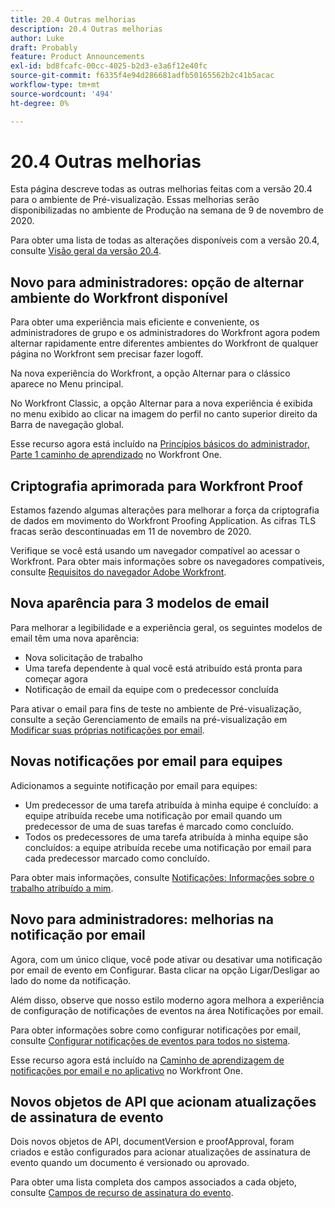 ```yaml
---
title: 20.4 Outras melhorias
description: 20.4 Outras melhorias
author: Luke
draft: Probably
feature: Product Announcements
exl-id: bd8fcafc-00cc-4025-b2d3-e3a6f12e40fc
source-git-commit: f6335f4e94d286681adfb50165562b2c41b5acac
workflow-type: tm+mt
source-wordcount: '494'
ht-degree: 0%

---
```


# 20.4 Outras melhorias

Esta página descreve todas as outras melhorias feitas com a versão 20.4 para o ambiente de Pré-visualização. Essas melhorias serão disponibilizadas no ambiente de Produção na semana de 9 de novembro de 2020.

Para obter uma lista de todas as alterações disponíveis com a versão 20.4, consulte [Visão geral da versão 20.4](../../../product-announcements/product-releases/20.4-release-activity/20-4-release-overview.md).

## Novo para administradores: opção de alternar ambiente do Workfront disponível

Para obter uma experiência mais eficiente e conveniente, os administradores de grupo e os administradores do Workfront agora podem alternar rapidamente entre diferentes ambientes do Workfront de qualquer página no Workfront sem precisar fazer logoff.

Na nova experiência do Workfront, a opção Alternar para o clássico aparece no Menu principal.

No Workfront Classic, a opção Alternar para a nova experiência é exibida no menu exibido ao clicar na imagem do perfil no canto superior direito da Barra de navegação global.

Esse recurso agora está incluído na [Princípios básicos do administrador, Parte 1 caminho de aprendizado](https://one.workfront.com/s/learningpath3/administrator-fundamentals-in-the-new-workfront-experience-part-2-user-organizat-20Y0z000000bmAXEAY) no Workfront One.

## Criptografia aprimorada para Workfront Proof

Estamos fazendo algumas alterações para melhorar a força da criptografia de dados em movimento do Workfront Proofing Application. As cifras TLS fracas serão descontinuadas em 11 de novembro de 2020.

Verifique se você está usando um navegador compatível ao acessar o Workfront. Para obter mais informações sobre os navegadores compatíveis, consulte [Requisitos do navegador Adobe Workfront](../../../workfront-basics/workfront-browser-requirements.md).

## Nova aparência para 3 modelos de email

Para melhorar a legibilidade e a experiência geral, os seguintes modelos de email têm uma nova aparência:

* Nova solicitação de trabalho
* Uma tarefa dependente à qual você está atribuído está pronta para começar agora
* Notificação de email da equipe com o predecessor concluída

Para ativar o email para fins de teste no ambiente de Pré-visualização, consulte a seção Gerenciamento de emails na pré-visualização em [Modificar suas próprias notificações por email](../../../workfront-basics/using-notifications/activate-or-deactivate-your-own-event-notifications.md).

## Novas notificações por email para equipes

Adicionamos a seguinte notificação por email para equipes:

* Um predecessor de uma tarefa atribuída à minha equipe é concluído: a equipe atribuída recebe uma notificação por email quando um predecessor de uma de suas tarefas é marcado como concluído.
* Todos os predecessores de uma tarefa atribuída à minha equipe são concluídos: a equipe atribuída recebe uma notificação por email para cada predecessor marcado como concluído.

Para obter mais informações, consulte [Notificações: Informações sobre o trabalho atribuído a mim](../../../workfront-basics/using-notifications/notifications-information-about-work-assigned-to-me.md).

## Novo para administradores: melhorias na notificação por email

Agora, com um único clique, você pode ativar ou desativar uma notificação por email de evento em Configurar. Basta clicar na opção Ligar/Desligar ao lado do nome da notificação.

Além disso, observe que nosso estilo moderno agora melhora a experiência de configuração de notificações de eventos na área Notificações por email.

Para obter informações sobre como configurar notificações por email, consulte [Configurar notificações de eventos para todos no sistema](../../../administration-and-setup/manage-workfront/emails/configure-event-notifications-for-everyone-in-the-system.md).

Esse recurso agora está incluído na [Caminho de aprendizagem de notificações por email e no aplicativo](https://one.workfront.com/s/learningpath2/email-and-in-app-notifications-in-the-new-workfront-experience-20Y4X000000CaZGUA0) no Workfront One.

## Novos objetos de API que acionam atualizações de assinatura de evento

Dois novos objetos de API, documentVersion e proofApproval, foram criados e estão configurados para acionar atualizações de assinatura de evento quando um documento é versionado ou aprovado.

Para obter uma lista completa dos campos associados a cada objeto, consulte [Campos de recurso de assinatura do evento](../../../wf-api/api/event-sub-resource-fields.md).
